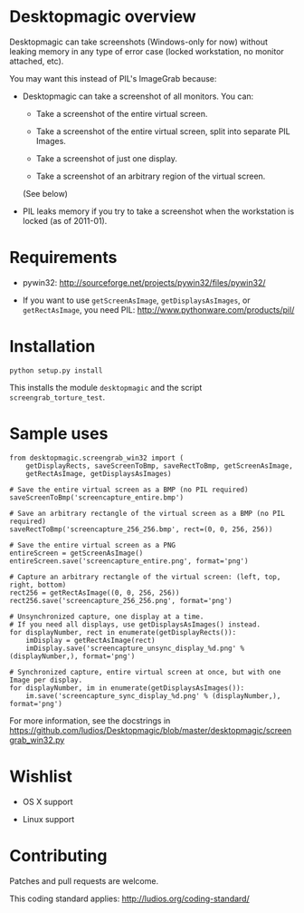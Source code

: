 Desktopmagic overview
=====================
Desktopmagic can take screenshots (Windows-only for now) without
leaking memory in any type of error case (locked workstation, no
monitor attached, etc).

You may want this instead of PIL's ImageGrab because:

*	Desktopmagic can take a screenshot of all monitors.  You can:

	*	Take a screenshot of the entire virtual screen.

	*	Take a screenshot of the entire virtual screen, split into separate PIL Images.

	*	Take a screenshot of just one display.

	*	Take a screenshot of an arbitrary region of the virtual screen.

	(See below)

*	PIL leaks memory if you try to take a screenshot when the
	workstation is locked (as of 2011-01).



Requirements
============
*	pywin32: http://sourceforge.net/projects/pywin32/files/pywin32/

*	If you want to use `getScreenAsImage`, `getDisplaysAsImages`, or
	`getRectAsImage`, you need PIL: http://www.pythonware.com/products/pil/



Installation
============
`python setup.py install`

This installs the module `desktopmagic` and the script `screengrab_torture_test`.



Sample uses
==========
```
from desktopmagic.screengrab_win32 import (
	getDisplayRects, saveScreenToBmp, saveRectToBmp, getScreenAsImage,
	getRectAsImage, getDisplaysAsImages)

# Save the entire virtual screen as a BMP (no PIL required)
saveScreenToBmp('screencapture_entire.bmp')

# Save an arbitrary rectangle of the virtual screen as a BMP (no PIL required)
saveRectToBmp('screencapture_256_256.bmp', rect=(0, 0, 256, 256))

# Save the entire virtual screen as a PNG
entireScreen = getScreenAsImage()
entireScreen.save('screencapture_entire.png', format='png')

# Capture an arbitrary rectangle of the virtual screen: (left, top, right, bottom)
rect256 = getRectAsImage((0, 0, 256, 256))
rect256.save('screencapture_256_256.png', format='png')

# Unsynchronized capture, one display at a time.
# If you need all displays, use getDisplaysAsImages() instead.
for displayNumber, rect in enumerate(getDisplayRects()):
	imDisplay = getRectAsImage(rect)
	imDisplay.save('screencapture_unsync_display_%d.png' % (displayNumber,), format='png')

# Synchronized capture, entire virtual screen at once, but with one Image per display.
for displayNumber, im in enumerate(getDisplaysAsImages()):
	im.save('screencapture_sync_display_%d.png' % (displayNumber,), format='png')
```

For more information, see the docstrings in https://github.com/ludios/Desktopmagic/blob/master/desktopmagic/screengrab_win32.py



Wishlist
========
*	OS X support

*	Linux support



Contributing
============
Patches and pull requests are welcome.

This coding standard applies: http://ludios.org/coding-standard/

